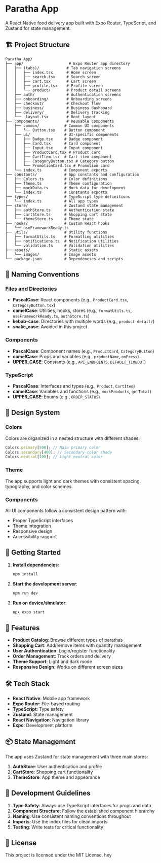 # Paratha App

A React Native food delivery app built with Expo Router, TypeScript, and Zustand for state management.

## 🏗️ Project Structure

```
Paratha App/
├── app/                    # Expo Router app directory
│   ├── (tabs)/            # Tab navigation screens
│   │   ├── index.tsx      # Home screen
│   │   ├── search.tsx     # Search screen
│   │   ├── cart.tsx       # Cart screen
│   │   ├── profile.tsx    # Profile screen
│   │   └── product/       # Product detail screens
│   ├── auth/              # Authentication screens
│   ├── onboarding/        # Onboarding screens
│   ├── checkout/          # Checkout flow
│   ├── business/          # Business dashboard
│   ├── delivery/          # Delivery tracking
│   └── _layout.tsx        # Root layout
├── components/            # Reusable components
│   ├── common/           # Common UI components
│   │   └── Button.tsx    # Button component
│   ├── ui/               # UI-specific components
│   │   ├── Badge.tsx     # Badge component
│   │   ├── Card.tsx      # Card component
│   │   ├── Input.tsx     # Input component
│   │   ├── ProductCard.tsx # Product card
│   │   ├── CartItem.tsx  # Cart item component
│   │   ├── CategoryButton.tsx # Category button
│   │   └── PromotionCard.tsx # Promotion card
│   └── index.ts          # Component exports
├── constants/            # App constants and configuration
│   ├── Colors.ts         # Color definitions
│   ├── Theme.ts          # Theme configuration
│   ├── mockData.ts       # Mock data for development
│   └── index.ts          # Constants exports
├── types/                # TypeScript type definitions
│   └── index.ts          # All app types
├── store/                # Zustand state management
│   ├── authStore.ts      # Authentication state
│   ├── cartStore.ts      # Shopping cart state
│   └── themeStore.ts     # Theme state
├── hooks/                # Custom React hooks
│   └── useFrameworkReady.ts
├── utils/                # Utility functions
│   ├── formatUtils.ts    # Formatting utilities
│   ├── notifications.ts  # Notification utilities
│   └── validation.ts     # Validation utilities
├── assets/               # Static assets
│   └── images/           # Image assets
└── package.json          # Dependencies and scripts
```

## 📝 Naming Conventions

### Files and Directories

- **PascalCase**: React components (e.g., `ProductCard.tsx`, `CategoryButton.tsx`)
- **camelCase**: Utilities, hooks, stores (e.g., `formatUtils.ts`, `useFrameworkReady.ts`, `authStore.ts`)
- **kebab-case**: Directories with multiple words (e.g., `product-detail/`)
- **snake_case**: Avoided in this project

### Components

- **PascalCase**: Component names (e.g., `ProductCard`, `CategoryButton`)
- **camelCase**: Props and variables (e.g., `productName`, `onPress`)
- **UPPER_CASE**: Constants (e.g., `API_ENDPOINTS`, `DEFAULT_TIMEOUT`)

### TypeScript

- **PascalCase**: Interfaces and types (e.g., `Product`, `CartItem`)
- **camelCase**: Variables and functions (e.g., `mockProducts`, `getTotal`)
- **UPPER_CASE**: Enums (e.g., `ORDER_STATUS`)

## 🎨 Design System

### Colors

Colors are organized in a nested structure with different shades:

```typescript
Colors.primary[500]; // Main primary color
Colors.secondary[400]; // Secondary color shade
Colors.neutral[100]; // Light neutral color
```

### Theme

The app supports light and dark themes with consistent spacing, typography, and color schemes.

### Components

All UI components follow a consistent design pattern with:

- Proper TypeScript interfaces
- Theme integration
- Responsive design
- Accessibility support

## 🚀 Getting Started

1. **Install dependencies**:

   ```bash
   npm install
   ```

2. **Start the development server**:

   ```bash
   npm run dev
   ```

3. **Run on device/simulator**:
   ```bash
   npx expo start
   ```

## 📱 Features

- **Product Catalog**: Browse different types of parathas
- **Shopping Cart**: Add/remove items with quantity management
- **User Authentication**: Login/register functionality
- **Order Management**: Track orders and delivery
- **Theme Support**: Light and dark mode
- **Responsive Design**: Works on different screen sizes

## 🛠️ Tech Stack

- **React Native**: Mobile app framework
- **Expo Router**: File-based routing
- **TypeScript**: Type safety
- **Zustand**: State management
- **React Navigation**: Navigation library
- **Expo**: Development platform

## 📦 State Management

The app uses Zustand for state management with three main stores:

1. **AuthStore**: User authentication and profile
2. **CartStore**: Shopping cart functionality
3. **ThemeStore**: App theme and appearance

## 🔧 Development Guidelines

1. **Type Safety**: Always use TypeScript interfaces for props and data
2. **Component Structure**: Follow the established component hierarchy
3. **Naming**: Use consistent naming conventions throughout
4. **Imports**: Use the index files for clean imports
5. **Testing**: Write tests for critical functionality

## 📄 License

This project is licensed under the MIT License.
hey 